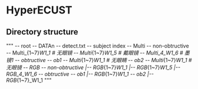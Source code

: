 # HyperECUST


## Directory structure

"""
\-- root
    \-- DATAn
	\-- detect.txt
        \-- subject index
            \-- Multi
                \-- non-obtructive
                    \-- Multi_{1~7}_W1_1        # 无眼镜
                    \-- Multi_{1~7}_W1_5        # 戴眼镜
                    \-- Multi_4_W1_6            # 墨镜1
                \-- obtructive
                    \-- ob1
                        \-- Multi_{1~7}_W1_1    # 无眼睛
                    \-- ob2
                        \-- Multi_{1~7}_W1_1    # 无眼镜
            \-- RGB
                \-- non-obtructive
                    |-- RGB_{1~7}_W1_1
                    |-- RGB_{1~7}_W1_5
                    |-- RGB_4_W1_6
                \-- obtructive
                    \-- ob1
                        |-- RGB_{1~7}_W1_1
                    \-- ob2
                        |-- RGB_{1~7}_W1_1
"""
